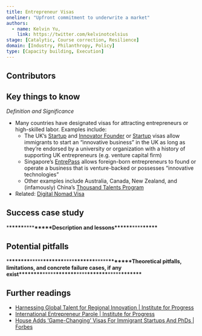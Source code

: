 ```yaml
---
title: Entrepreneur Visas
oneliner: "Upfront commitment to underwrite a market"
authors:
  - name: Kelvin Yu,
    link: https://twitter.com/kelvinotcelsius
stage: [Catalytic, Course correction, Resilience]
domain: [Industry, Philanthropy, Policy]
type: [Capacity building, Execution]
---
```


## Contributors

## Key things to know

_Definition and Significance_

- Many countries have designated visas for attracting entrepreneurs or high-skilled labor. Examples include:
  - The UK’s [Startup](https://www.gov.uk/start-up-visa) and [Innovator Founder](https://www.gov.uk/innovator-founder-visa) or [Startup](https://www.gov.uk/start-up-visa) visas allow immigrants to start an “innovative business” in the UK as long as they’re endorsed by a university or organization with a history of supporting UK entrepreneurs (e.g. venture capital firm)
  - Singapore’s [EntrePass](https://www.mom.gov.sg/passes-and-permits/entrepass) allows foreign-born entrepreneurs to found or operate a business that is venture-backed or possesses “innovative technologies”
  - Other examples include Australia, Canada, New Zealand, and (infamously) China’s [Thousand Talents Program](https://en.wikipedia.org/wiki/Thousand_Talents_Plan)
- Related: [Digital Nomad Visa](Digital%20Nomad%20Visa%20dbe4f5fe4d874853b5e23e7f4c4f905f.md)

## Success case study

\***\*\*\*\*\***\*\*\*\***\*\*\*\*\***Description and lessons\***\*\*\*\*\***\*\*\*\***\*\*\*\*\***

## Potential pitfalls

\***\*\*\*\*\*\*\***\*\*\*\*\***\*\*\*\*\*\*\***\*\*\*\***\*\*\*\*\*\*\***\*\*\*\*\***\*\*\*\*\*\*\***Theoretical pitfalls, limitations, and concrete failure cases, if any exist\***\*\*\*\*\*\*\***\*\*\*\*\***\*\*\*\*\*\*\***\*\*\*\***\*\*\*\*\*\*\***\*\*\*\*\***\*\*\*\*\*\*\***

## Further readings

- [Harnessing Global Talent for Regional Innovation | Institute for Progress](https://progress.institute/talent-regional-innovation/)
- [International Entrepreneur Parole | Institute for Progress](https://progress.institute/international-entrepreneurship-open-letter/)
- [House Adds ‘Game-Changing’ Visas For Immigrant Startups And PhDs | Forbes](https://www.forbes.com/sites/stuartanderson/2022/01/27/house-adds-game-changing-visas-for-immigrant-startups-and-phds/?sh=233fcd3f10be)
